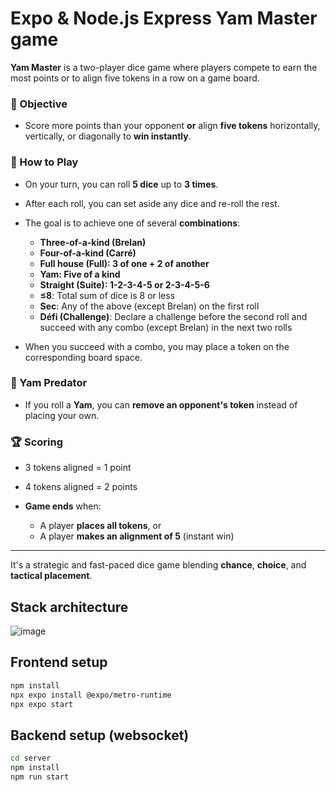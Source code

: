 # Expo & Node.js Express Yam Master game

**Yam Master** is a two-player dice game where players compete to earn the most points or to align five tokens in a row on a game board.

### 🎯 Objective

* Score more points than your opponent **or** align **five tokens** horizontally, vertically, or diagonally to **win instantly**.

### 🎲 How to Play

* On your turn, you can roll **5 dice** up to **3 times**.

* After each roll, you can set aside any dice and re-roll the rest.

* The goal is to achieve one of several **combinations**:

  * **Three-of-a-kind (Brelan)**
  * **Four-of-a-kind (Carré)**
  * **Full house (Full): 3 of one + 2 of another**
  * **Yam: Five of a kind**
  * **Straight (Suite): 1-2-3-4-5 or 2-3-4-5-6**
  * **≤8**: Total sum of dice is 8 or less
  * **Sec**: Any of the above (except Brelan) on the first roll
  * **Défi (Challenge)**: Declare a challenge before the second roll and succeed with any combo (except Brelan) in the next two rolls

* When you succeed with a combo, you may place a token on the corresponding board space.

### 🐍 Yam Predator

* If you roll a **Yam**, you can **remove an opponent's token** instead of placing your own.

### 🏆 Scoring

* 3 tokens aligned = 1 point
* 4 tokens aligned = 2 points
* **Game ends** when:

  * A player **places all tokens**, or
  * A player **makes an alignment of 5** (instant win)

---

It's a strategic and fast-paced dice game blending **chance**, **choice**, and **tactical placement**.

## Stack architecture
![image](https://github.com/user-attachments/assets/ec77fce0-079e-4118-89ed-cc5b80c9fa8c)

## Frontend setup

``` bash
npm install
npx expo install @expo/metro-runtime
npx expo start
```

## Backend setup (websocket)

``` bash
cd server
npm install
npm run start
```

